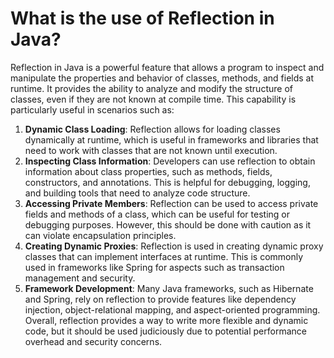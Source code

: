 # What is the use of Reflection in Java?
Reflection in Java is a powerful feature that allows a program to inspect and manipulate the properties and behavior of classes, methods, and fields at runtime. It provides the ability to analyze and modify the structure of classes, even if they are not known at compile time. This capability is particularly useful in scenarios such as:
1. **Dynamic Class Loading**: Reflection allows for loading classes dynamically at runtime, which is useful in frameworks and libraries that need to work with classes that are not known until execution.
2. **Inspecting Class Information**: Developers can use reflection to obtain information about class properties, such as methods, fields, constructors, and annotations. This is helpful for debugging, logging, and building tools that need to analyze code structure.
3. **Accessing Private Members**: Reflection can be used to access private fields and methods of a class, which can be useful for testing or debugging purposes. However, this should be done with caution as it can violate encapsulation principles.
4. **Creating Dynamic Proxies**: Reflection is used in creating dynamic proxy classes that can implement interfaces at runtime. This is commonly used in frameworks like Spring for aspects such as transaction management and security.
5. **Framework Development**: Many Java frameworks, such as Hibernate and Spring, rely on reflection to provide features like dependency injection, object-relational mapping, and aspect-oriented programming.
Overall, reflection provides a way to write more flexible and dynamic code, but it should be used judiciously due to potential performance overhead and security concerns.
